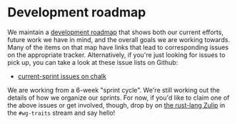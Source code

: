 # Development roadmap

We maintain a [development roadmap][dr] that shows both our current
efforts, future work we have in mind, and the overall goals we are
working towards. Many of the items on that map have links that lead to
corresponding issues on the appropriate tracker. Alternatively, if
you're just looking for issues to pick up, you can take a look at
these issue lists on Github:

* [current-sprint issues on chalk](https://github.com/rust-lang/chalk/labels/current-sprint)

We are working from a 6-week "sprint cycle". We're still working out
the details of how we organize our sprints. For now, if you'd like to
claim one of the above issues or get involved, though, drop by on [the
rust-lang Zulip] in the `#wg-traits` stream and say hello!

[the rust-lang Zulip]: https://rust-lang.zulipchat.com/
[dr]: roadmap/skill-tree.html
